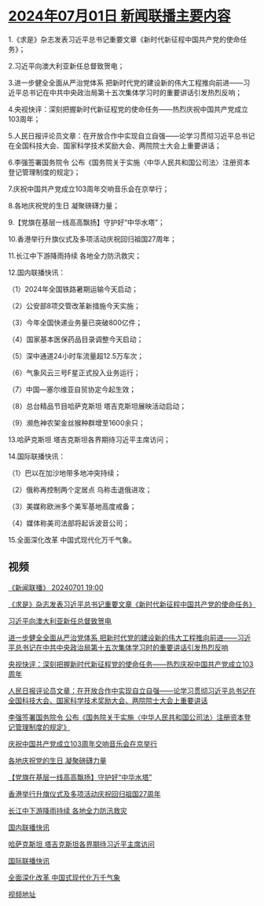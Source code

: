 # [2024年07月01日 新闻联播主要内容](https://tv.cctv.com/lm/xwlb/day/20240701.shtml)

1.《求是》杂志发表习近平总书记重要文章《新时代新征程中国共产党的使命任务》；

2.习近平向澳大利亚新任总督致贺电；

3.进一步健全全面从严治党体系 把新时代党的建设新的伟大工程推向前进——习近平总书记在中共中央政治局第十五次集体学习时的重要讲话引发热烈反响；

4.央视快评：深刻把握新时代新征程党的使命任务——热烈庆祝中国共产党成立103周年；

5.人民日报评论员文章：在开放合作中实现自立自强——论学习贯彻习近平总书记在全国科技大会、国家科学技术奖励大会、两院院士大会上重要讲话；

6.李强签署国务院令 公布《国务院关于实施〈中华人民共和国公司法〉注册资本登记管理制度的规定》；

7.庆祝中国共产党成立103周年交响音乐会在京举行；

8.各地庆祝党的生日 凝聚磅礴力量；

9.【党旗在基层一线高高飘扬】守护好“中华水塔”；

10.香港举行升旗仪式及多项活动庆祝回归祖国27周年；

11.长江中下游降雨持续 各地全力防汛救灾；

12.国内联播快讯：

（1）2024年全国铁路暑期运输今天启动；

（2）公安部8项交管改革新措施今天实施；

（3）今年全国快递业务量已突破800亿件；

（4）国家基本医保药品目录调整今天启动；

（5）深中通道24小时车流量超12.5万车次；

（6）气象风云三号F星正式投入业务运行；

（7）中国—塞尔维亚自贸协定今起生效；

（8）总台精品节目哈萨克斯坦 塔吉克斯坦展映活动启动；

（9）濒危神农架金丝猴种群增至1600余只；

13.哈萨克斯坦 塔吉克斯坦各界期待习近平主席访问；

14.国际联播快讯：

（1）巴以在加沙地带多地冲突持续；

（2）俄称再控制两个定居点 乌称击退俄进攻；

（3）美媒称欧洲多个美军基地高度戒备；

（4）媒体称美司法部将起诉波音公司；

15.全面深化改革 中国式现代化万千气象。

## 视频

[《新闻联播》 20240701 19:00](https://tv.cctv.com/2024/07/01/VIDEhDEVuiNAU7x9YTVOOwng240701.shtml)

[《求是》杂志发表习近平总书记重要文章《新时代新征程中国共产党的使命任务》](https://tv.cctv.com/2024/07/01/VIDEorJ4ZAqV4mEufXirVRef240701.shtml)

[习近平向澳大利亚新任总督致贺电](https://tv.cctv.com/2024/07/01/VIDEWsOH8IH1ChHEpJR9hl8n240701.shtml)

[进一步健全全面从严治党体系 把新时代党的建设新的伟大工程推向前进——习近平总书记在中共中央政治局第十五次集体学习时的重要讲话引发热烈反响](https://tv.cctv.com/2024/07/01/VIDElmjF2PDyoRwhgZJ2qPhM240701.shtml)

[央视快评：深刻把握新时代新征程党的使命任务——热烈庆祝中国共产党成立103周年](https://tv.cctv.com/2024/07/01/VIDEBpsI8IAEnRzIHl1m6fDe240701.shtml)

[人民日报评论员文章：在开放合作中实现自立自强——论学习贯彻习近平总书记在全国科技大会、国家科学技术奖励大会、两院院士大会上重要讲话](https://tv.cctv.com/2024/07/01/VIDE4py0vrIDjiuRNLhCSitX240701.shtml)

[李强签署国务院令 公布《国务院关于实施〈中华人民共和国公司法〉注册资本登记管理制度的规定》](https://tv.cctv.com/2024/07/01/VIDEPq0WNK1PecapQw1Ad7IA240701.shtml)

[庆祝中国共产党成立103周年交响音乐会在京举行](https://tv.cctv.com/2024/07/01/VIDEKipFViZ76eRQ83rS89uV240701.shtml)

[各地庆祝党的生日 凝聚磅礴力量](https://tv.cctv.com/2024/07/01/VIDEwGw9MfhwrlhPoCxz1xVf240701.shtml)

[【党旗在基层一线高高飘扬】守护好“中华水塔”](https://tv.cctv.com/2024/07/01/VIDEzq6HY15dmAQ61SabJIoA240701.shtml)

[香港举行升旗仪式及多项活动庆祝回归祖国27周年](https://tv.cctv.com/2024/07/01/VIDEBT8VaK059mAVpGBlo7UB240701.shtml)

[长江中下游降雨持续 各地全力防汛救灾](https://tv.cctv.com/2024/07/01/VIDEzZjAE7LbSkmNhoXPp5Ch240701.shtml)

[国内联播快讯](https://tv.cctv.com/2024/07/01/VIDERQuXzp2DWzhZlrFSNMGA240701.shtml)

[哈萨克斯坦 塔吉克斯坦各界期待习近平主席访问](https://tv.cctv.com/2024/07/01/VIDE1V3aeZrnPdvlDu6QDLNt240701.shtml)

[国际联播快讯](https://tv.cctv.com/2024/07/01/VIDEqih96LaHJCdT5umOjpxR240701.shtml)

[全面深化改革 中国式现代化万千气象](https://tv.cctv.com/2024/07/01/VIDEniW93RGzo6MZMRHSUaAX240701.shtml)

[视频地址](https://tv.cctv.com/lm/xwlb/day/20240701.shtml) 

